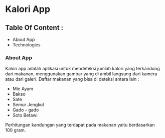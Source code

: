 # Kalori App
## Table Of Content :
- About App
- Technologies

### About App
Kalori app adalah aplikasi untuk mendeteksi jumlah kalori yang terkandung dari makanan, menggunakan gambar yang di ambil langsung dari kamera atau dari galeri.
Daftar makanan yang bisa di deteksi antara lain :
- Mie Ayam
- Bakso
- Sate
- Semur Jengkol
- Gado - gado
- Soto Betawi

 Perhitungan kandungan yang terdapat pada makanan yaitu berdasarkan 100 gram.